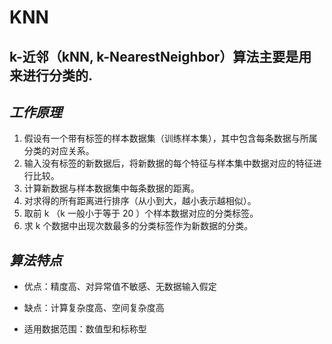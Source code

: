 
# KNN

k-近邻（kNN, k-NearestNeighbor）算法主要是用来进行分类的.
--

*工作原理*
--
1. 假设有一个带有标签的样本数据集（训练样本集），其中包含每条数据与所属分类的对应关系。
2. 输入没有标签的新数据后，将新数据的每个特征与样本集中数据对应的特征进行比较。
1. 计算新数据与样本数据集中每条数据的距离。
2. 对求得的所有距离进行排序（从小到大，越小表示越相似）。
3. 取前 k （k 一般小于等于 20 ）个样本数据对应的分类标签。
3. 求 k 个数据中出现次数最多的分类标签作为新数据的分类。


*算法特点*
---
+ 优点：精度高、对异常值不敏感、无数据输入假定

+ 缺点：计算复杂度高、空间复杂度高

+ 适用数据范围：数值型和标称型
